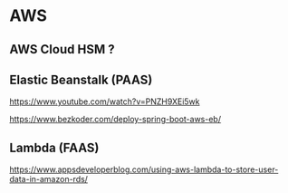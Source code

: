 # AWS

## AWS Cloud HSM ?

## Elastic Beanstalk (PAAS)

https://www.youtube.com/watch?v=PNZH9XEi5wk

https://www.bezkoder.com/deploy-spring-boot-aws-eb/


## Lambda (FAAS)

https://www.appsdeveloperblog.com/using-aws-lambda-to-store-user-data-in-amazon-rds/
